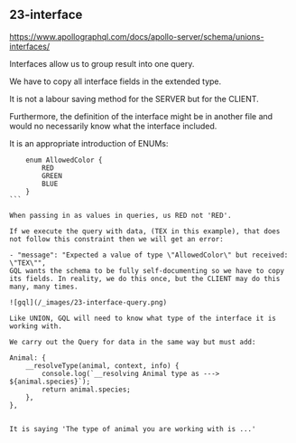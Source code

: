 ## 23-interface

https://www.apollographql.com/docs/apollo-server/schema/unions-interfaces/

Interfaces allow us to group result into one query.

We have to copy all interface fields in the extended type.

It is not a labour saving method for the SERVER but for the CLIENT.

Furthermore, the definition of the interface might be in another file and would no necessarily know what the interface included.

It is an appropriate introduction of ENUMs:

````
	enum AllowedColor {
		RED
		GREEN
		BLUE
	}
```

When passing in as values in queries, us RED not 'RED'.

If we execute the query with data, (TEX in this example), that does not follow this constraint then we will get an error:

- "message": "Expected a value of type \"AllowedColor\" but received: \"TEX\"",
GQL wants the schema to be fully self-documenting so we have to copy its fields. In reality, we do this once, but the CLIENT may do this many, many times.

![gql](/_images/23-interface-query.png)

Like UNION, GQL will need to know what type of the interface it is working with.

We carry out the Query for data in the same way but must add:

````

    Animal: {
    	__resolveType(animal, context, info) {
    		console.log(`__resolving Animal type as ---> ${animal.species}`);
    		return animal.species;
    	},
    },

```

It is saying 'The type of animal you are working with is ...'
```
